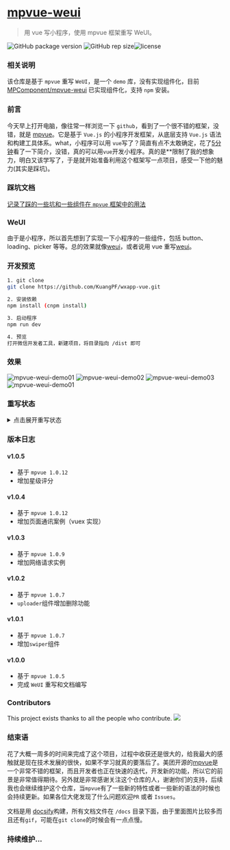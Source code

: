 # [mpvue-weui](https://kuangpf.github.io/mpvue-weui/#/)

> 用 vue 写小程序，使用 mpvue 框架重写 WeUI。

![GitHub package version](https://img.shields.io/github/package-json/v/KuangPF/mpvue-weui.svg) ![GitHub rep size](https://img.shields.io/github/languages/code-size/KuangPF/mpvue-weui.svg)![license](https://img.shields.io/github/license/KuangPF/mpvue-weui.svg)


### 相关说明

该仓库是基于 `mpvue` 重写 `WeUI`，是一个 `demo` 库，没有实现组件化，目前 [MPComponent/mpvue-weui](https://github.com/MPComponent/mpvue-weui) 已实现组件化，支持 `npm` 安装。

### 前言

今天早上打开电脑，像往常一样浏览一下 `github`，看到了一个很不错的框架，没错，就是 [mpvue](https://github.com/Meituan-Dianping/mpvue)。它是基于 `Vue.js` 的小程序开发框架，从底层支持 `Vue.js` 语法和构建工具体系。what，小程序可以用 `vue`写了？简直有点不太敢确定，花了[5分钟](http://mpvue.com/mpvue/quickstart/)看了一下简介，没错，真的可以用`vue`开发小程序。真的是**限制了我的想象力，明白又该学写了，于是就开始准备利用这个框架写一点项目，感受一下他的魅力(其实是踩坑)。


### 踩坑文档

[记录了踩的一些坑和一些组件在 `mpvue` 框架中的用法](https://kuangpf.github.io/mpvue-weui/#/)


### WeUI

由于是小程序，所以首先想到了实现一下小程序的一些组件，包括 button、loading、picker 等等。总的效果就像[weui](https://weui.io/)，或者说用 vue 重写[weui](https://weui.io/)。

### 开发预览

``` bash
1. git clone
git clone https://github.com/KuangPF/wxapp-vue.git

2. 安装依赖
npm install (cnpm install)

3. 启动程序
npm run dev

4. 预览
打开微信开发者工具，新建项目，将目录指向 /dist 即可

```
### 效果

![mpvue-weui-demo01](https://github.com/KuangPF/mpvue-weui/blob/master/static/demo/mpvue-weui-demo01.png)
![mpvue-weui-demo02](https://github.com/KuangPF/mpvue-weui/blob/master/static/demo/mpvue-weui-demo02.png)
![mpvue-weui-demo03](https://github.com/KuangPF/mpvue-weui/blob/master/static/demo/mpvue-weui-demo03.png)
![mpvue-weui-demo01](https://github.com/KuangPF/mpvue-weui/blob/master/static/demo/mpvue-weui-demo04.png)

### 重写状态


<details>
<summary>点击展开重写状态</summary>

#### 表单
- [x] Button
- [x] Input
- [x] List
- [x] Slider
- [x] Uploader

#### 基础组件
- [x] Article
- [x] Badge
- [x] Flex
- [x] Footer
- [x] Gallery
- [x] Grid
- [x] Icons
- [x] Loadmore
- [x] Panel
- [x] Preview
- [x] Progress
- [x] Swiper

#### 操作反馈
- [x] Actionsheet
- [x] Dialog
- [x] Msg
- [x] Picker
- [x] Toast

#### 导航相关
- [x] Navbar
- [x] Tabbar

#### 搜索相关
- [x] Searchbar

#### Issues 相关
- [x] Request
- [x] 页面通信（Vuex 实现）
- [x] Rate

</details>

### 版本日志

#### v1.0.5
* 基于 `mpvue 1.0.12`
* 增加星级评分

#### v1.0.4
* 基于 `mpvue 1.0.12`
* 增加页面通讯案例（vuex 实现）

#### v1.0.3
* 基于 `mpvue 1.0.9`
* 增加网络请求实例

#### v1.0.2
* 基于 `mpvue 1.0.7`
* `uploader`组件增加删除功能

#### v1.0.1
* 基于 `mpvue 1.0.7`
* 增加`swiper`组件

#### v1.0.0
* 基于 `mpvue 1.0.5`
* 完成 `WeUI` 重写和文档编写

### Contributors

This project exists thanks to all the people who contribute. <img src="https://opencollective.com/mpvue-weui/contributors.svg?width=890&button=false" />

### 结束语
花了大概一周多的时间来完成了这个项目，过程中收获还是很大的，给我最大的感触就是现在技术发展的很快，如果不学习就真的要落后了。美团开源的[mpvue](https://github.com/Meituan-Dianping/mpvue)是一个非常不错的框架，而且开发者也正在快速的迭代，开发新的功能，所以它的前景是非常值得期待。另外就是非常感谢关注这个仓库的人，谢谢你们的支持，后续我也会继续维护这个仓库，当`mpvue`有了一些新的特性或者一些新的语法的时候也会持续更新。如果各位大佬发现了什么问题欢迎`PR` 或者 `Issues`。

文档是用 [docsify](https://github.com/QingWei-Li/docsify/)构建，所有文档文件在 `/docs` 目录下面，由于里面图片比较多而且还有`gif`，可能在`git clone`的时候会有一点点慢。

### 持续维护...





